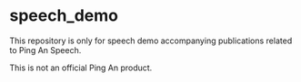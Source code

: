 # speech_demo
This repository is only for speech demo accompanying publications related to Ping An Speech.

This is not an official Ping An product.